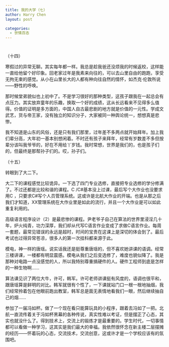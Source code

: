 ```yaml
---
title: 我的大学（七）
author: Harry Chen
layout: post

categories:
  - 世情百态
---
```

# 

（十四）

寒假过的异常无聊。其实每年都一样。我总是趁我爸还没烦我的时候返校，这样能一直给他留个好印象。回老家过年是我素来向往的，可以去山里自由的跑跑，享受无拘无束的感觉。从小在山里长大的人都有种向往自然的情怀，如杰克·伦敦所说——野性的呼唤。

那时候堂弟貌似也上初中了。不是学习很好的那种类型，这孩子跟我在一起总会有点压力。其实放弃童年的乐趣，换取一个好的成绩，这从长远看来不见得多么值得。价值的证明是多方面的，中国人自古最悲剧的地方就是价值的一元性。学成文武艺，货与帝王家，没有独立的知识分子，大家被同一种舆论统一，想想真是悲惨。

我不知道是山东的风俗，还是只有我们那里，过年差不多两点就开始拜年。加上我们辈分高，大年初一基本别想闲着。不时还有孩子来拜年，经常有岁数差不多但按辈分该叫我爷爷的，好在不用给丫岁钱。我时常想，世界是我们的，也是孩子们的，但最终是那帮孙子们的。哎，孙子们。

（十五）

转眼到了大二下。

大二下的课程感觉比较诡异。一下选了四门专业选修，直接把专业选修的学分修满了。不过还都是比较和谐的课程。C /C#基本没上过课，最后写个大作业也没要求用C ，只要求C#写个人员管理系统。这或许是北航大作业的开端。也是从那之后我们才知道，XX管理系统在大作业里是如此的流行，并且一个大作业是可以如此重复利用的。

高级语言程序设计（2）是最悲惨的课程。尹老爷子自己在算法的世界里浸淫几十年，炉火纯青，功力深厚，我们却从代写C语言作业变成了求做C语言作业。每周一套题，最常见错误的永远是超时，时间的宝贵在这课上是深切的体会到了。最后考试也过得异常苍凉，很多人的第一次挂科都来源于此。

模电，神一样的唐瑶。说实话我还是挺尊重唐瑶的，但不喜欢她讲课的语调。经常三楼讲课，一楼都有明显震感。模电从我们之后变选修了，难度也貌似降了。我是那种对电路一点没感觉的人，所以我特别尊重搞硬件的人。硬件工程师到底是怎样的一种生物啊……

算法课见识了两位大牛，许可，韩军。许可老师讲课挺有风度的，语调也很平和，跟唐瑶算是鲜明的对比。韩军就很有个性了，一下课就站门口一根一根地抽烟，我们经常拎着包在他眼前跑出教室，韩军总是面无表情地看我们一眼，然后继续抽自己的烟……

参加了一届冯如杯。做了一个现在看只能算玩具的小程序，跟着去冯如了一把。北航一直流传着关于冯如杯黑幕的各种传说，真实性难以考证，但是摆正了心态，其实也就没什么了。得到技术上，交流上的锻炼才是最重要的。学生时代，一切事情都可以看做一种学习，这其实是我们最大的幸福。我依然很怀念在新主楼二层摆摊的经历——怀着玩的心态，交流技术，交流创意，这或许才是一个学校应该有的氛围吧。
